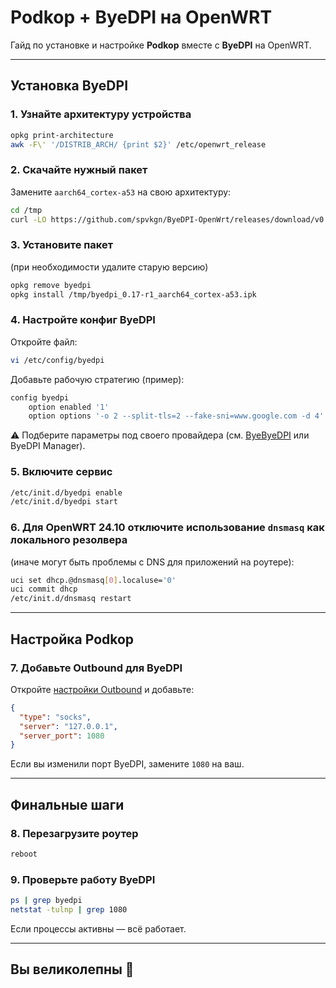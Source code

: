 # Podkop + ByeDPI на OpenWRT

Гайд по установке и настройке **Podkop** вместе с **ByeDPI** на OpenWRT.

---

## Установка ByeDPI

### 1. Узнайте архитектуру устройства

```sh
opkg print-architecture
awk -F\' '/DISTRIB_ARCH/ {print $2}' /etc/openwrt_release
```

### 2. Скачайте нужный пакет

Замените `aarch64_cortex-a53` на свою архитектуру:

```sh
cd /tmp
curl -LO https://github.com/spvkgn/ByeDPI-OpenWrt/releases/download/v0.17-24.10/byedpi_0.17-r1_aarch64_cortex-a53.ipk
```

### 3. Установите пакет

(при необходимости удалите старую версию)

```sh
opkg remove byedpi
opkg install /tmp/byedpi_0.17-r1_aarch64_cortex-a53.ipk
```

### 4. Настройте конфиг ByeDPI

Откройте файл:

```sh
vi /etc/config/byedpi
```

Добавьте рабочую стратегию (пример):

```sh
config byedpi
    option enabled '1'
    option options '-o 2 --split-tls=2 --fake-sni=www.google.com -d 4'
```

⚠️ Подберите параметры под своего провайдера (см. [ByeByeDPI](https://github.com/ValdikSS/ByeDPI) или ByeDPI Manager).

### 5. Включите сервис

```sh
/etc/init.d/byedpi enable
/etc/init.d/byedpi start
```

### 6. Для OpenWRT 24.10 отключите использование `dnsmasq` как локального резолвера

(иначе могут быть проблемы с DNS для приложений на роутере):

```sh
uci set dhcp.@dnsmasq[0].localuse='0'
uci commit dhcp
/etc/init.d/dnsmasq restart
```

---

## Настройка Podkop

### 7. Добавьте Outbound для ByeDPI

Откройте [настройки Outbound](https://podkop.net/docs/ownoutbound/) и добавьте:

```json
{
  "type": "socks",
  "server": "127.0.0.1",
  "server_port": 1080
}
```

Если вы изменили порт ByeDPI, замените `1080` на ваш.

---

## Финальные шаги

### 8. Перезагрузите роутер

```sh
reboot
```

### 9. Проверьте работу ByeDPI

```sh
ps | grep byedpi
netstat -tulnp | grep 1080
```

Если процессы активны — всё работает.

---

## Вы великолепны 🚀
